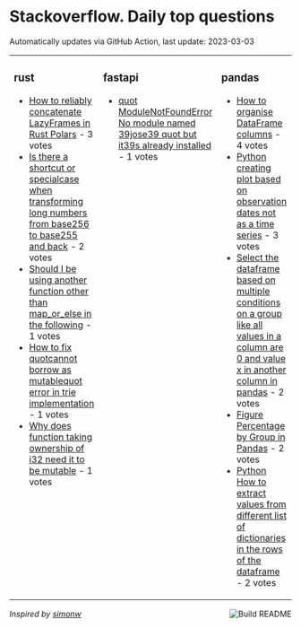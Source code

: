 # Stackoverflow. Daily top questions 

Automatically updates via GitHub Action, last update: <!-- date starts -->2023-03-03<!-- date ends -->


<table><tr><td valign="top" width="33%">

### rust
<!-- rust starts -->
* [How to reliably concatenate LazyFrames in Rust Polars](https://stackoverflow.com/questions/75631210/how-to-reliably-concatenate-lazyframes-in-rust-polars) - 3 votes
* [Is there a shortcut or specialcase when transforming long numbers from base256 to base255 and back](https://stackoverflow.com/questions/75618583/is-there-a-shortcut-or-special-case-when-transforming-long-numbers-from-base-256) - 2 votes
* [Should I be using another function other than map_or_else in the following](https://stackoverflow.com/questions/75618927/should-i-be-using-another-function-other-than-map-or-else-in-the-following) - 1 votes
* [How to fix quotcannot borrow as mutablequot error in trie implementation](https://stackoverflow.com/questions/75623190/how-to-fix-cannot-borrow-as-mutable-error-in-trie-implementation) - 1 votes
* [Why does function taking ownership of i32 need it to be mutable](https://stackoverflow.com/questions/75617624/why-does-function-taking-ownership-of-i32-need-it-to-be-mutable) - 1 votes
<!-- rust ends -->
</td><td valign="top" width="34%">


### fastapi
<!-- fastapi starts -->
* [quot ModuleNotFoundError No module named 39jose39 quot  but it39s already installed](https://stackoverflow.com/questions/75628483/modulenotfounderror-no-module-named-jose-but-its-already-installed) - 1 votes
<!-- fastapi ends -->
</td><td valign="top" width="34%">


### pandas
<!-- pandas starts -->
* [How to organise DataFrame columns](https://stackoverflow.com/questions/75627029/how-to-organise-dataframe-columns) - 4 votes
* [Python creating plot based on observation dates not as a time series](https://stackoverflow.com/questions/75628106/python-creating-plot-based-on-observation-dates-not-as-a-time-series) - 3 votes
* [Select the dataframe based on multiple conditions on a group like all values in a column are 0 and value  x in another column in pandas](https://stackoverflow.com/questions/75612494/select-the-dataframe-based-on-multiple-conditions-on-a-group-like-all-values-in) - 2 votes
* [Figure Percentage by Group in Pandas](https://stackoverflow.com/questions/75620175/figure-percentage-by-group-in-pandas) - 2 votes
* [Python  How to extract values from different list of dictionaries in the rows of the dataframe](https://stackoverflow.com/questions/75621693/python-how-to-extract-values-from-different-list-of-dictionaries-in-the-rows) - 2 votes
<!-- pandas ends -->
</td></tr></table>

<a href="https://github.com/hp0404/hp0404/actions"><img src="https://github.com/hp0404/hp0404/workflows/Build%20README/badge.svg" align="right" alt="Build README"></a> <p>*Inspired by  [simonw](https://github.com/simonw/simonw)*</p>

